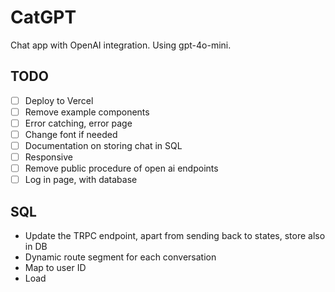 # CatGPT

Chat app with OpenAI integration. Using gpt-4o-mini.

## TODO

- [ ] Deploy to Vercel
- [ ] Remove example components
- [ ] Error catching, error page
- [ ] Change font if needed
- [ ] Documentation on storing chat in SQL
- [ ] Responsive
- [ ] Remove public procedure of open ai endpoints
- [ ] Log in page, with database

## SQL

- Update the TRPC endpoint, apart from sending back to states, store also in DB
- Dynamic route segment for each conversation
- Map to user ID
- Load
